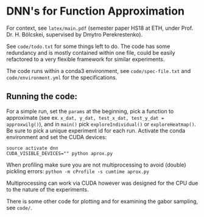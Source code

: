 

DNN's for Function Approximation
=====

For context, see `latex/main.pdf` (semester paper HS18 at ETH, under Prof. Dr. H. Bölcskei, supervised by Dmytro Perekrestenko).

See `code/todo.txt` for some things left to do. The code has some redundancy and is mostly contained within one file, could be easily refactored to a very flexible framework for similar experiments.

The code runs within a conda3 environment, see `code/spec-file.txt` and `code/environment.yml` for the specifications.


Running the code:
----

For a simple run, set the `params` at the beginning, pick a function to approximate (see ex. `x_dat, y_dat, test_x_dat, test_y_dat = approxwilg()`), and in `main()` pick `exploreIndividual()` or `exploreHeatmap()`. Be sure to pick a unique experiment id for each run. Activate the conda environment and set the CUDA devices:

```
source activate dnn
CUDA_VISIBLE_DEVICES="" python aprox.py
```

When profiling make sure you are not multiprocessing to avoid (double) pickling errors:
`python -m cProfile -s cumtime aprox.py`

Multiprocessing can work via CUDA however was designed for the CPU due to the nature of the experiments.

There is some other code for plotting and for examining the gabor sampling, see `code/`.




